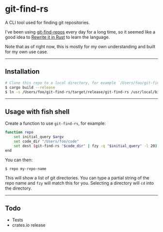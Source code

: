 # git-find-rs

A CLI tool used for finding git repositories.

I've been using [git-find-repos](https://github.com/acroz/git-find-repos) every day for a long time, so it seemed like a good idea to [Rewrite it in Rust](https://transitiontech.ca/random/RIIR) to learn the language.

Note that as of right now, this is mostly for my own understanding and built for my own use case.

---

## Installation

```bash
# Clone this repo to a local directory, for example `/Users/foo/git-find-rs`
$ cargo build --release
$ ln -s /Users/foo/git-find-rs/target/release/git-find-rs /usr/local/bin/git-find-rs
```

---

## Usage with fish shell

Create a function to use `git-find-rs`, for example:

```bash
function repo
    set initial_query $argv
    set code_dir "/Users/foo/code"
    set dest (git-find-rs "$code_dir" | fzy -q "$initial_query" -l 20) && cd "$dest"
end
```

You can then:

```bash
$ repo my-repo-name
```

This will show a list of git directories. You can type a partial string of the repo name and `fzy` will match this for you. Selecting a directory will `cd` into the directory.

---

## Todo

- Tests
- crates.io release
